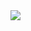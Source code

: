 
<picture>
  <source
    srcset="https://github-readme-stats.vercel.app/api?username=mrdeshi&show_icons=true&theme=dark"
    media="(prefers-color-scheme: dark)"
  />
  <source
    srcset="https://github-readme-stats.vercel.app/api?username=mrdeshi&show_icons=true"
    media="(prefers-color-scheme: light), (prefers-color-scheme: no-preference)"
  />
  <img src="https://github-readme-stats.vercel.app/api?username=mrdeshi&show_icons=true" />
</picture>
